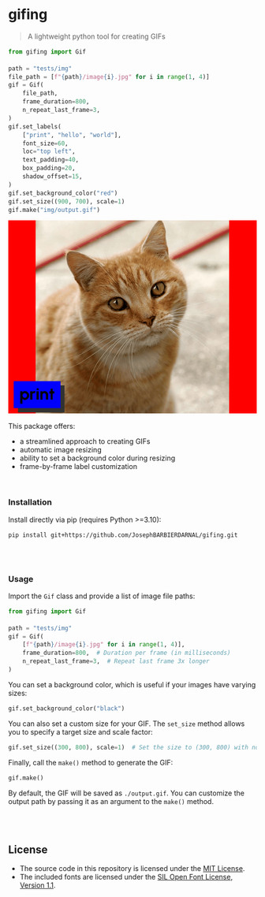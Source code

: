 # gifing

> A lightweight python tool for creating GIFs

```python
from gifing import Gif

path = "tests/img"
file_path = [f"{path}/image{i}.jpg" for i in range(1, 4)]
gif = Gif(
    file_path,
    frame_duration=800,
    n_repeat_last_frame=3,
)
gif.set_labels(
    ["print", "hello", "world"],
    font_size=60,
    loc="top left",
    text_padding=40,
    box_padding=20,
    shadow_offset=15,
)
gif.set_background_color("red")
gif.set_size((900, 700), scale=1)
gif.make("img/output.gif")
```

![](img/output.gif)

This package offers:

- a streamlined approach to creating GIFs
- automatic image resizing
- ability to set a background color during resizing
- frame-by-frame label customization

<br>

### Installation

Install directly via pip (requires Python >=3.10):

```bash
pip install git+https://github.com/JosephBARBIERDARNAL/gifing.git
```

<br><br>

### Usage

Import the `Gif` class and provide a list of image file paths:

```python
from gifing import Gif

path = "tests/img"
gif = Gif(
    [f"{path}/image{i}.jpg" for i in range(1, 4)],
    frame_duration=800,  # Duration per frame (in milliseconds)
    n_repeat_last_frame=3,  # Repeat last frame 3x longer
)
```

You can set a background color, which is useful if your images have varying sizes:

```python
gif.set_background_color("black")
```

You can also set a custom size for your GIF. The `set_size` method allows you to specify a target size and scale factor:

```python
gif.set_size((300, 800), scale=1)  # Set the size to (300, 800) with no scaling
```

Finally, call the `make()` method to generate the GIF:

```python
gif.make()
```

By default, the GIF will be saved as `./output.gif`. You can customize the output path by passing it as an argument to the `make()` method.

<br><br>

## License

- The source code in this repository is licensed under the [MIT License](./LICENSE).
- The included fonts are licensed under the [SIL Open Font License, Version 1.1](https://openfontlicense.org).
